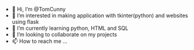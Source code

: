 - 👋 Hi, I’m @TomCunny
- 👀 I’m interested in making application with tkinter(python) and websites using flask
- 🌱 I’m currently learning python, HTML and SQL
- 💞️ I’m looking to collaborate on my projects
- 📫 How to reach me ...


<!---
TomCunny/TomCunny is a ✨ special ✨ repository because its `README.md` (this file) appears on your GitHub profile.
You can click the Preview link to take a look at your changes.
--->
